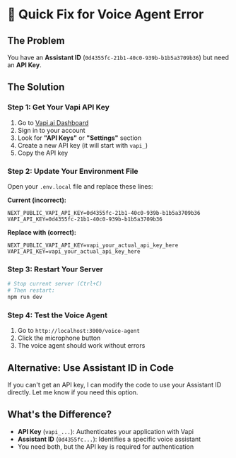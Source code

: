 # 🔧 Quick Fix for Voice Agent Error

## The Problem
You have an **Assistant ID** (`0d4355fc-21b1-40c0-939b-b1b5a3709b36`) but need an **API Key**.

## The Solution

### Step 1: Get Your Vapi API Key
1. Go to [Vapi.ai Dashboard](https://dashboard.vapi.ai/)
2. Sign in to your account
3. Look for **"API Keys"** or **"Settings"** section
4. Create a new API key (it will start with `vapi_`)
5. Copy the API key

### Step 2: Update Your Environment File
Open your `.env.local` file and replace these lines:

**Current (incorrect):**
```
NEXT_PUBLIC_VAPI_API_KEY=0d4355fc-21b1-40c0-939b-b1b5a3709b36
VAPI_API_KEY=0d4355fc-21b1-40c0-939b-b1b5a3709b36
```

**Replace with (correct):**
```
NEXT_PUBLIC_VAPI_API_KEY=vapi_your_actual_api_key_here
VAPI_API_KEY=vapi_your_actual_api_key_here
```

### Step 3: Restart Your Server
```bash
# Stop current server (Ctrl+C)
# Then restart:
npm run dev
```

### Step 4: Test the Voice Agent
1. Go to `http://localhost:3000/voice-agent`
2. Click the microphone button
3. The voice agent should work without errors

## Alternative: Use Assistant ID in Code
If you can't get an API key, I can modify the code to use your Assistant ID directly. Let me know if you need this option.

## What's the Difference?
- **API Key** (`vapi_...`): Authenticates your application with Vapi
- **Assistant ID** (`0d4355fc...`): Identifies a specific voice assistant
- You need both, but the API key is required for authentication
